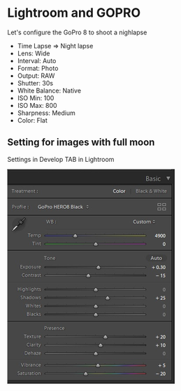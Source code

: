# Lightroom and GOPRO

Let's configure the GoPro 8 to shoot a nighlapse

* Time Lapse => Night lapse
* Lens: Wide
* Interval: Auto
* Format: Photo
* Output: RAW
* Shutter: 30s
* White Balance: Native
* ISO Min: 100
* ISO Max: 800
* Sharpness: Medium
* Color: Flat

## Setting for images with full moon

Settings in Develop TAB in Lightroom

![Moon basic](images//basic_full_moon.jpg)
